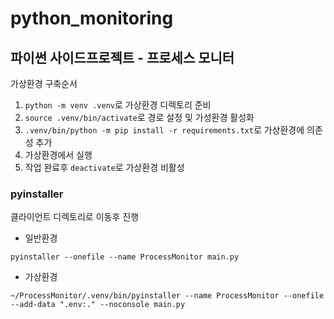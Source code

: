 # python_monitoring

## 파이썬 사이드프로젝트 - 프로세스 모니터

가상환경 구축순서

1. `python -m venv .venv`로 가상환경 디렉토리 준비
2. `source .venv/bin/activate`로 경로 설정 및 가성환경 활성화
3. `.venv/bin/python -m pip install -r requirements.txt`로 가상환경에 의존성 추가
4. 가상환경에서 실행
5. 작업 완료후 `deactivate`로 가상환경 비활성

### pyinstaller

클라이언트 디렉토리로 이동후 진행

- 일반환경

```
pyinstaller --onefile --name ProcessMonitor main.py
```

- 가상환경

```
~/ProcessMonitor/.venv/bin/pyinstaller --name ProcessMonitor --onefile --add-data ".env:." --noconsole main.py
```
